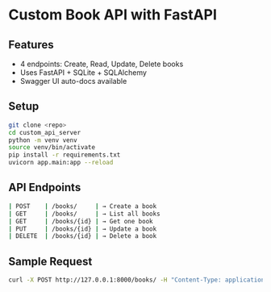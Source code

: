 # Custom Book API with FastAPI

## Features

- 4 endpoints: Create, Read, Update, Delete books
- Uses FastAPI + SQLite + SQLAlchemy
- Swagger UI auto-docs available

## Setup

```bash
git clone <repo>
cd custom_api_server
python -m venv venv
source venv/bin/activate
pip install -r requirements.txt
uvicorn app.main:app --reload
```
## API Endpoints

```bash
| POST    | /books/     | → Create a book
| GET     | /books/     | → List all books
| GET     | /books/{id} | → Get one book
| PUT     | /books/{id} | → Update a book
| DELETE  | /books/{id} | → Delete a book
```

## Sample Request
```bash
curl -X POST http://127.0.0.1:8000/books/ -H "Content-Type: application/json" -d '{"title": "1984", "author": "George Orwell", "published_year": 1949, "genre": "Dystopian"}'

